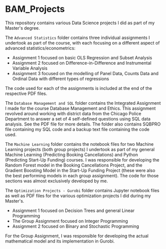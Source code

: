 # BAM_Projects
This repository contains various Data Science projects I did as part of my Master's degree. 

The `Advanced Statistics` folder contains three individual assignments I undertook as part of the course, with each focusing on a different aspect of advanced statistics/econometrics:
- Assignment 1 focused on basic OLS Regression and Subset Analysis
- Assignment 2 focused on Difference-in-Difference and Instrumental Variable Analysis
- Assignment 3 focused on the modelling of Panel Data, Counts Data and Ordinal Data with different types of regressions

The code used for each of the assignments is included at the end of the respective PDF files. 

The `Database Management and SQL` folder contains the Integrated Assignment I made for the course Database Management and Ethics. This assignment revolved around working with district data from the Chicago Police Department to answer a set of 4 self-defined questions using SQL data analysis. See the PDF file for more details. The folder also contains SQBPRO file containing my SQL code and a backup text file containing the code used. 

The `Machine Learning` folder contains the notebook files for two Machine Learning projects (both group projects) I undertook as part of my general Machine Learning (Predicting Booking Cancellations) and Python (Predicting Start-Up Funding) courses. I was responsible for developing the Random Forest model in the Booking Cancellations Project, and the Gradient Boosting Model in the Start-Up Funding Project (these were also the best performing models in each group assignment). The code for those sections was almost exclusively developed by me. 

The `Optimization Projects - Gurobi` folder contains Jupyter notebook files as well as PDF files for the various optimization projects I did during my Master's. 
- Assignment 1 focused on Decision Trees and general Linear Programming
- The Group Assignment focused on Integer Programming 
- Assignment 2 focused on Binary and Stochastic Programming 

For the Group Assignment, I was responsible for developing the actual mathematical model and its implementation in Gurobi. 
